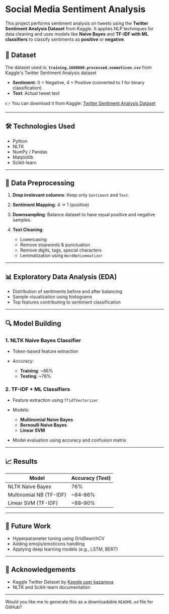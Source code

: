 

#  Social Media Sentiment Analysis

This project performs sentiment analysis on tweets using the **Twitter Sentiment Analysis Dataset** from Kaggle. It applies NLP techniques for data cleaning and uses models like **Naive Bayes** and **TF-IDF with ML classifiers** to classify sentiments as **positive** or **negative**.

## 📁 Dataset

The dataset used is:
**`training.1600000.processed.noemoticon.csv`** from Kaggle's Twitter Sentiment Analysis dataset

* **Sentiment**: 0 = Negative, 4 = Positive (converted to 1 for binary classification)
* **Text**: Actual tweet text

👉 You can download it from Kaggle: [Twitter Sentiment Analysis Dataset](https://www.kaggle.com/datasets/kazanova/sentiment140)

---

## 🛠️ Technologies Used

* Python
* NLTK
* NumPy / Pandas
* Matplotlib
* Scikit-learn

---

## 🧹 Data Preprocessing

1. **Drop irrelevant columns**: Keep only `Sentiment` and `Text`.
2. **Sentiment Mapping**: 4 → 1 (positive)
3. **Downsampling**: Balance dataset to have equal positive and negative samples.
4. **Text Cleaning**:

   * Lowercasing
   * Remove stopwords & punctuation
   * Remove digits, tags, special characters
   * Lemmatization using `WordNetLemmatizer`

---

## 📊 Exploratory Data Analysis (EDA)

* Distribution of sentiments before and after balancing
* Sample visualization using histograms
* Top features contributing to sentiment classification

---

## 🔍 Model Building

### 1. NLTK Naive Bayes Classifier

* Token-based feature extraction
* Accuracy:

  * **Training**: \~86%
  * **Testing**: \~76%

### 2. TF-IDF + ML Classifiers

* Feature extraction using `TfidfVectorizer`
* Models:

  * **Multinomial Naive Bayes**
  * **Bernoulli Naive Bayes**
  * **Linear SVM**
* Model evaluation using accuracy and confusion matrix

---

## 📈 Results

| Model                   | Accuracy (Test) |
| ----------------------- | --------------- |
| NLTK Naive Bayes        | 76%             |
| Multinomial NB (TF-IDF) | \~84–86%        |
| Linear SVM (TF-IDF)     | \~88–90%        |

---

## 📌 Future Work

* Hyperparameter tuning using GridSearchCV
* Adding emojis/emoticons handling
* Applying deep learning models (e.g., LSTM, BERT)


---




## 🙌 Acknowledgements

* Kaggle Twitter Dataset by [Kaggle user kazanova](https://www.kaggle.com/kazanova/sentiment140)
* NLTK and Scikit-learn documentation

---

Would you like me to generate this as a downloadable `README.md` file for GitHub?

